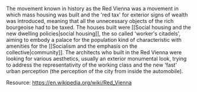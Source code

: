 ---
---

The movement known in history as the Red Vienna was a movement in which mass housing was built and the 'red tax' for exterior signs of wealth was introduced, meaning that all the unnecessary objects of the rich bourgeoise had to be taxed. The houses built were [[Social housing and the new dwelling policies|social housing]], the so called 'worker's citadels', aiming to embody a palace for the population kind of characteristic with amenities for the [[Socialism and the emphasis on the collective|community]]. The architects who built in the Red Vienna were looking for various aesthetics, usually an exterior monumental look, trying to address the representativity of the working class and the new 'fast' urban perception (the perception of the city from inside the automobile).

Resource: https://en.wikipedia.org/wiki/Red_Vienna